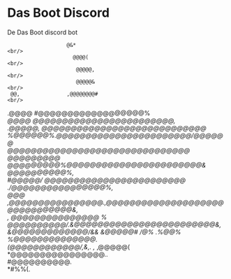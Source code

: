 # Das Boot Discord
De Das Boot discord bot

                       @&*                                                      <br/>
                         @@@@(                                                  <br/>
                          @@@@@,                                                <br/>
                          @@@@@&                                                <br/>
     @@,               ,@@@@@@@@#                                               <br/>
   .@@@@          #@@@@@@@@@@@@@@@@@@%                                          <br/>
   *@@@@*      *@@@@@@@@@@@@@@@@@@@@@@@@,                                       <br/>
   .@@@@@,    @@@@@@@@@@@@@@@@@@@@@@@@@@@@                                      <br/>
    %@@@@@@%.@@@@@@@@@@@@@@@@@@@@@@@/@@@@@@                                     <br/>
   @@@@@@@@@@@@@@@@@@@@@@@@@@@@@@@ @@@@@@@@@                                    <br/>
 *@@@@@@@@@%@@@@@@@@@@@@@@@@@@@@@@@& @*@@@@@@@@@%,                              <br/>
 #@@@@@/    @@@@@@@@@@@@@@@@@@@@@@@@ ./@@@@@@@@@@@@@@@@%,                       <br/>
  @@@       ,@@@@@@@@@@@@@@@@.,@@@@@@@@@@@@@@@@@@@@@@@@@@@@@@@&,                <br/>
   ,         *@@@@@@@@@@@@@@@ % @@@@@@@@@@/.&@@@@@@@@@@@@@@@@@@@@@@@@&,         <br/>
               &@@@@@@@@@@@@@/*&& &@@@@@#          /@%  .%@@% %@@@@@@@@@@@@@@.  <br/>
                 (@@@@@@@@@@@@/,&,.  ,*                                 ,@@@@@( <br/>
               *@@@@@@@@@@@@@@@@..                                              <br/>
             #@@@@@@@@@@.                                                       <br/>
                *#%%(.                                                          <br/>
